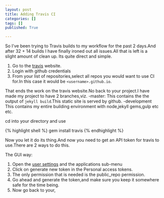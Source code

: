 ```yaml
---
layout: post
title: Adding Travis CI
categories: []
tags: []
published: True

---
```


So I've been trying to Travis builds to my workflow for the past 2 days.And after 32 + 14 builds I have finally ironed out all issues.All that is left is a slight amount of clean up.
Its quite direct and simple.
<!--end-excerpt-->

1. Go to the [travis][1] website.
2. Login with github credentials
3. From your list of repositories,select all repos you would want to use CI for.In this case it would be `<username>.github.io`.

That ends the work on the travis website.No back to your project.I have made my project to have 2 branches,viz.
-master:
	This contains the the output of `jekyll build`.This static site is served by github.
-development
	This contains my entire building environment with node,jekyll gems,gulp etc etc.

cd into your directory and use

{% highlight shell %}
	gem install travis
{% endhighlight %}

Now you let it do its thing.And now you need to get an API token for travis to use.There are 2 ways to do this.

The GUI way:
1. Open the [user settings][2] and the applications sub-menu
2. Click on generate new token in the Personal access tokens.
3. The only permission that is needed is the public_repo permission.
4. Go ahead and generate the token,and make sure you keep it somewhere safe for the time being.
5. Now go back to your,









[1]:http://travis-ci.org
[2]:https://github.com/settings/applications